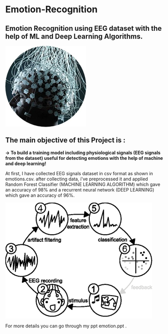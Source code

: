 # Emotion-Recognition

## Emotion Recognition using EEG dataset with the help of ML and Deep Learning Algorithms.

<img align="center" src="https://github.com/vj-vanshika/Emotion-Recognition/blob/main/assets/Picture1.jpg" class="center">

## The main objective of this Project is :
**-> To build a training model including physiological signals (EEG signals from the dataset) useful for detecting emotions with the help of machine and deep learning!**

At first, I have collected EEG signals dataset in csv format as shown in emotions.csv.
after collecting data, i've preprocessed it and applied Random Forest Classifier (MACHINE LEARNING ALGORITHM)  which gave an accuracy of 98% and a recurrent neural network (DEEP LEARNING) which gave an accuracy of 96%. 

<img align="center" src="https://github.com/vj-vanshika/Emotion-Recognition/blob/main/assets/Picture2.png" class="center">

For more details you can go through  my ppt emotion.ppt .
